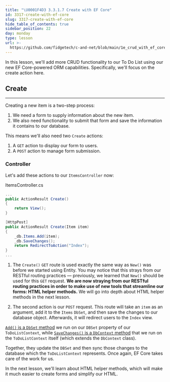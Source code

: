 ```yaml
---
title: "\U0001F4D3 3.3.1.7 Create with EF Core"
id: 3317-create-with-ef-core
slug: 3317-create-with-ef-core
hide_table_of_contents: true
sidebar_position: 22
day: monday
type: lesson
url: >-
  https://github.com/fidgetech/c-and-net/blob/main/1e_crud_with_ef_core_create_and_read.md
---
```


 In this lesson, we'll add more CRUD functionality to our To Do List using our new EF Core-powered ORM capabilities. Specifically, we'll focus on the create action here.

## Create
---

Creating a new item is a two-step process:

1. We need a form to supply information about the new item.
2. We also need functionality to submit that form and save the information it contains to our database.

This means we'll also need two `Create` actions:

1. A `GET` action to display our form to users.  
2. A `POST` action to manage form submission.

### Controller

Let's add these actions to our `ItemsController` now:

<div class="filename">ItemsController.cs</div>

```csharp
...
public ActionResult Create()
{
    return View();
}

[HttpPost]
public ActionResult Create(Item item)
{
    _db.Items.Add(item);
    _db.SaveChanges();
    return RedirectToAction("Index");
}
...
```

1. The `Create()` `GET` route is used exactly the same way as `New()` was before we started using Entity. You may notice that this strays from our RESTful routing practices — previously, we learned that `New()` should be used for this `GET` request. **We are now straying from our RESTful routing practices in order to make use of new tools that streamline our forms: HTML helper methods.** We will go into depth about HTML helper methods in the next lesson.

2. The second action is our `POST` request. This route will take an `item` as an argument, add it to the `Items` `DbSet`, and then save the changes to our database object. Afterwards, it will redirect users to the `Index` view.

[`Add()` is a `DbSet` method](https://learn.microsoft.com/en-us/dotnet/api/microsoft.entityframeworkcore.dbset-1.add?view=efcore-6.0) we run on our `DBSet` property of our `ToDoListContext`, while [`SaveChanges()` is a `DbContext` method](https://learn.microsoft.com/en-us/dotnet/api/system.data.entity.dbcontext.savechanges?view=entity-framework-6.2.0) that we run on the `ToDoListContext` itself (which extends the `DbContext` class).

Together, they update the `DBSet` and then sync those changes to the database which the `ToDoListContext` represents. Once again, EF Core takes care of the work for us.

In the next lesson, we'll learn about HTML helper methods, which will make it much easier to create forms and simplify our HTML.